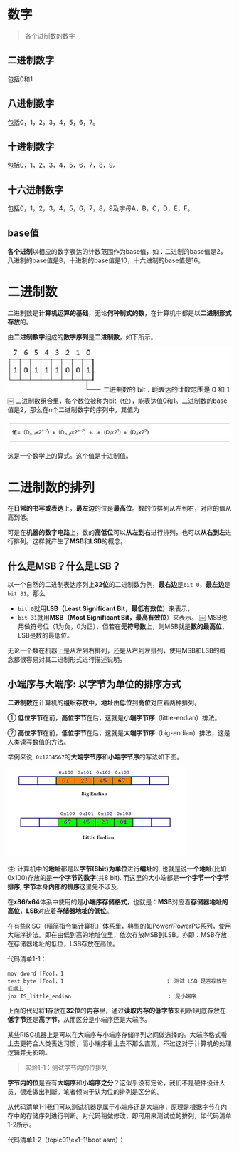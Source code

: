 
# 数字

>各个进制数的数字

## 二进制数字

包括0和1

## 八进制数字

包括0，1，2，3，4，5，6，7。

## 十进制数字

包括0，1，2，3，4，5，6，7，8，9。

## 十六进制数字

包括0，1，2，3，4，5，6，7，8，9及字母A，B，C，D，E，F。

## base值

**各个进制**以相应的数字表达的计数范围作为base值，如：二进制的base值是2，八进制的base值是8，十进制的base值是10，十六进制的base值是16。

# 二进制数

二进制数是**计算机运算的基础**，无论**何种制式的数**，在计算机中都是以**二进制形式存放**的。

由**二进制数字**组成的**数字序列**是**二进制数**，如下所示。

![2019-12-28-12-31-11.png](./images/2019-12-28-12-31-11.png)
￼
二进制数组合里，每个数位被称为bit（位），能表达值0和1。二进制数的base值是2，那么在n个二进制数字的序列中，其值为

![2019-12-28-12-32-22.png](./images/2019-12-28-12-32-22.png)

这是一个数学上的算式。这个值是十进制值。

# 二进制数的排列

在**日常的书写或表达**上，**最左边**的位是**最高位**。数的位排列从左到右，对应的值从高到低。

可是在**机器的数字电路**上，数的**高低位**可以**从左到右**进行排列，也可以**从右到左**进行排列。这样就产生了**MSB**和**LSB**的概念。

## 什么是MSB？什么是LSB？

以一个自然的二进制表达序列上**32位**的二进制数为例，**最右边**是`bit 0`，**最左边**是`bit 31`。那么

* `bit 0`就用**LSB（Least Significant Bit，最低有效位**）来表示，
* `bit 31`就用**MSB（Most Significant Bit，最高有效位**）来表示。
￼
MSB也用做符号位（1为负，0为正），但若在**无符号数**上，则MSB就是**数的最高位**，LSB是数的最低位。

无论一个数在机器上是从左到右排列，还是从右到左排列，使用MSB和LSB的概念都很容易对其二进制形式进行描述说明。

## 小端序与大端序: 以字节为单位的排序方式

**二进制数**在计算机的**组织存放**中，**地址**由**低位**到**高位**对应着两种排列。

① **低位字节**在前，**高位字节**在后，这就是**小端字节序**（little-endian）排法。

② **高位字节**在前，**低位字节**在后，这就是**大端字节序**（big-endian）排法，这是人类读写数值的方法。

举例来说, `0x1234567`的**大端字节序**和**小端字节序**的写法如下图。

![2019-12-28-13-05-13.png](./images/2019-12-28-13-05-13.png)

注: 计算机中的**地址**都是以**字节(8bit)为单位**进行**编址**的, 也就是说**一个地址**(比如0x100)存放的是**一个字节的数字**(共8 bit). 而这里的大小端都是**一个字节一个字节排序**, **字节**本身**内部的排序**这里先不涉及.

在**x86/x64**体系中使用的是**小端序存储格式**，也就是：**MSB**对应着**存储器地址的高位**，**LSB**对应着**存储器地址的低位**。

在有些RISC（精简指令集计算机）体系里，典型的如Power/PowerPC系列，使用大端序排法。即在由低到高的地址位里，依次存放MSB到LSB。亦即：MSB存放在存储器地址的低位，LSB存放在高位。

代码清单1-1：

```
mov dword [Foo]，1
test byte [Foo]，1                                ； 测试 LSB 是否存放在低端上
jnz IS_little_endian                              ； 是小端序
```

上面的代码将**1**存放在**32位**的**内存**里，通过**读取内存的低字节**来判断1到底存放在**低字节**还是**高字节**，从而区分是小端序还是大端序。

某些RISC机器上是可以在大端序与小端序存储序列之间做选择的。大端序格式看上去更符合人类表达习惯，而小端序看上去不那么直观，不过这对于计算机的处理逻辑并无影响。

>实验1-1：测试字节内的位排列

**字节内的位**是否有**大端序**和**小端序之分**？这似乎没有定论，我们不是硬件设计人员，很难做出判断。笔者倾向于认为位的排列是区分的。

从代码清单1-1我们可以测试机器是属于小端序还是大端序，原理是根据字节在内存中的存储序列进行判断。对代码稍做修改，即可用来测试位的排列，如代码清单1-2所示。

代码清单1-2（topic01\ex1-1\boot.asm）：